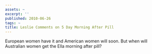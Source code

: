 ```yaml
---
assets: ~
excerpt: ''
published: 2010-06-26
tags: ~
title: Leslie Comments on 5 Day Morning After Pill
---
```

European women have it and American women will soon. But when will Australian women get the Ella morning after pill?